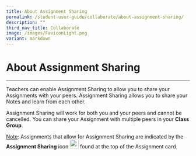 ```yaml
---
title: About Assignment Sharing
permalink: /student-user-guide/collaborate/about-assignment-sharing/
description: ""
third_nav_title: Collaborate
image: /images/FaviconLight.png
variant: markdown
---
```

<h1 id="about-assignment-sharing">About Assignment Sharing</h1><hr>
<p>Teachers can enable Assignment Sharing to allow you to share your Assignments with your peers. Assignment Sharing allows you to share your Notes and learn from each other.</p>
<p>Assignment Sharing will work for both you and your peers and cannot be cancelled. You can share your Assignment with multiple peers in your <strong>Class Group</strong>.</p>
<p><u>Note</u>: Assignments that allow for Assignment Sharing are indicated by the <strong>Assignment Sharing</strong> icon <img style="width:1.5rem; display: inline;" src="/images/Icons/SharingEnabled
.svg"> found at the top of the Assignment card.</p>